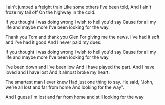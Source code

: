 I ain't jumped a freight train
Like some others I've been told,
And I ain't froze my tail off
On the highway in the cold.

If you thought I was doing wrong
I wish to hell you'd say
Cause for all my life and maybe more
I've been looking for the way.

Thank you Tom and thank you Glen
For giving me the news.
I've had it soft and I've had it good
And I never paid my dues.

If you thought I was doing wrong
I wish to hell you'd say
Cause for all my life and maybe more
I've been looking for the way.

I've been down and I've been low
And I have played the part.
And I have loved and I have lost
And it almost broke my heart.

The smartest man I ever knew
Had just one thing to say.
He said, "John, we're all lost and far from home
And looking for the way".

And I guess I'm lost
and far from home
and still looking for the way
